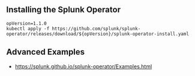 ## Installing the Splunk Operator
```
opVersion=1.1.0
kubectl apply -f https://github.com/splunk/splunk-operator/releases/download/${opVersion}/splunk-operator-install.yaml
``` 

## Advanced Examples
- https://splunk.github.io/splunk-operator/Examples.html
